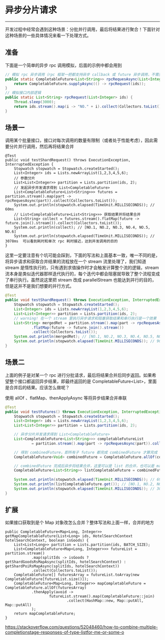 # 异步分片请求

---

开发过程中经常会遇到这种场景：分批并行调用，最后将结果进行聚合！下面针对这种场景的一些具体情况来看一下处理方式。

## 准备

下面是一个简单的异步 rpc 调用模拟，后面的示例中都会用到

```Java
// 模拟 rpc 异步调用（rpc 框架一把都支持异步 callback 或 future 异步调用，不需要自己通过线程池伪异步实现）
public static CompletableFuture<List<String>> rpcRequesAsync(List<Integer> ids) {
    return CompletableFuture.supplyAsync(() -> rpcRequest(ids));
}
// 模拟接口内部逻辑
public static List<String> rpcRequest(List<Integer> ids) {
    Thread.sleep(3000);
    return ids.stream().map(i -> "NO." + i).collect(Collectors.toList());
}
```
## 场景一

调用某个批量接口，接口对每次调用的数量有限制（或者处于性能考虑），因此需要分片并行调用，然后再将结果合并

```
@Test
public void testShardRequest() throws ExecutionException, InterruptedException {
    Stopwatch stopwatch = Stopwatch.createStarted();
    List<Integer> ids = Lists.newArrayList(1,2,3,4,5,6);
    // 参数分片
    List<List<Integer>> partition = Lists.partition(ids, 2);
    // 发起异步并发请求得到 List<CompletableFuture>
    List<CompletableFuture<List<String>>> futures = partition.stream().map(part ->   rpcRequesAsync(part)).collect(Collectors.toList());
    System.out.println(stopwatch.elapsed(TimeUnit.MILLISECONDS)); // 60ms
    // List<CompletableFuture<List<String>>> 获取结果并将结果合并
    List<String> collect = futures.stream().flatMap(future -> future.join().stream()).collect(Collectors.toList());
    System.out.println(collect); // [NO.1, NO.2, NO.3, NO.4, NO.5, NO.6]
    System.out.println(stopwatch.elapsed(TimeUnit.MILLISECONDS)); // 3078ms  可以看到耗时和单次 rpc 耗时接近，达到并发调用的目的
}
```

这里一定要注意有个坑可能会踩到，下面的写法和上面基本一致，唯一不同的是，将异步请求和获取合并结果的流程放在一个 stream 流里处理了，我们知道 stream 是惰性执行的，只有遇到求值操作时才会触发计算整个流的逻辑，stream 流本身是类似迭代器那样迭代执行的，每个迭代中都会阻塞就导致了整个流程变成了串行执行。虽然说这里把 stream 改成 parallelStream 也能达到并行的目的，但是这并不是我们想要的并行方式。

```Java
@Test
public void testShardRequest() throws ExecutionException, InterruptedException {
    Stopwatch stopwatch = Stopwatch.createStarted();
    List<Integer> ids = Lists.newArrayList(1,2,3,4,5,6);
    List<List<Integer>> partition = Lists.partition(ids, 2);
    // warning! 在一个 stream 里执行异步请求和阻塞获取结果和串行执行是一个效果
    List<String> mergedRet = partition.stream().map(part -> rpcRequesAsync(part))
            .flatMap(future -> future.join().stream())
            .collect(Collectors.toList());
    System.out.println(mergedRet); // [NO.1, NO.2, NO.3, NO.4, NO.5, NO.6]
    System.out.println(stopwatch.elapsed(TimeUnit.MILLISECONDS)); // 9076 这里是串行执行的时间
}
```
## 场景二

上面的例子是对某一个 rpc 进行分批请求，最后将结果合并后同步返回。如果希望整个接口都返回异步结果，即最终返回的是 CompletableFuture<List<String>>，里面是合并后的结果。应该怎么做呢？

使用 allOf 、flatMap、thenApplyAsync 等将异步结果合并串联

```Java
@Test
public void testFutures() throws ExecutionException, InterruptedException {
    Stopwatch stopwatch = Stopwatch.createStarted();
    List<Integer> ids = Lists.newArrayList(1,2,3,4,5,6);
    List<List<Integer>> partition = Lists.partition(ids, 2);

    // 异步分片并发请求得到 List<CompletableFuture>
    List<CompletableFuture<List<String>>> completableFutureList
            = partition.stream().map(part -> rpcRequesAsync(part)).collect(Collectors.toList());

    // 得到 combinedFuture，即所有子 future 都完成 combinedFuture 才算完成
    CompletableFuture<Void> combinedFuture = CompletableFuture.allOf(completableFutureList.toArray(new CompletableFuture[completableFutureList.size()]));

    // combinedFuture 完成后异步将结果合并，这里可以是 list 的合并，也可以是 map 的合并
    CompletableFuture<List<String>> listCompletableFuture = combinedFuture.thenApplyAsync(avoid -> completableFutureList.stream().flatMap(future -> future.join().stream()).collect(Collectors.toList()));
    
    System.out.println(stopwatch.elapsed(TimeUnit.MILLISECONDS)); // 69 到这为止都是异步操作
    System.out.println(listCompletableFuture.get()); // [NO.1, NO.2, NO.3, NO.4, NO.5, NO.6] 阻塞看一下是不是符合预期
    System.out.println(stopwatch.elapsed(TimeUnit.MILLISECONDS)); // 3075 最终的耗时也是差不多单次 rpc 的耗时相当
}
```
## 扩展

如果接口获取到是个 Map 对象改怎么合并？整体写法和上面一样，合并的地方

```
public CompletableFuture<Map<Long, Integer>> getMapCompletableFuture(List<Long> ids, HotelSearchContext hotelSearchContext, boolean isGoods) {
    List<List<Long>> partition = Lists.partition(ids, BATCH_SIZE);
    List<CompletableFuture<Map<Long, Integer>>> futureList = partition.stream()
            .map(splitIds -> isGoods ? getShardGoodsRsMapAsync(splitIds, hotelSearchContext) : getShardPoiRsMapAsync(splitIds, hotelSearchContext))
            .collect(Collectors.toList());
    CompletableFuture[] futuresArray = futureList.toArray(new CompletableFuture[futureList.size()]);
    CompletableFuture<Map<Long, Integer>> mapCompletableFuture = CompletableFuture.allOf(futuresArray)
            .thenApply(avoid ->
                    futureList.stream().map(CompletableFuture::join)
                            .collect(HashMap::new, Map::putAll, Map::putAll)
            );
    return mapCompletableFuture;
}
```

<https://stackoverflow.com/questions/52048460/how-to-combine-multiple-completionstage-responses-of-type-listfor-me-or-some-o>